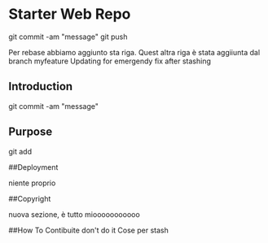 # Starter Web Repo

git commit -am "message"
git push

Per rebase abbiamo aggiunto sta riga. Quest altra riga è stata aggiiunta dal branch myfeature
Updating for emergendy fix after stashing

## Introduction

git commit -am "message"

## Purpose

git add 

##Deployment

niente proprio

##Copyright

nuova sezione, è tutto miooooooooooo

##How To Contibuite
don't do it
Cose per stash